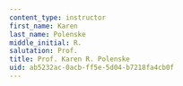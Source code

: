 ```yaml
---
content_type: instructor
first_name: Karen
last_name: Polenske
middle_initial: R.
salutation: Prof.
title: Prof. Karen R. Polenske
uid: ab5232ac-0acb-ff5e-5d04-b7218fa4cb0f
---
```

